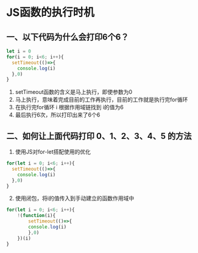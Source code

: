 # JS函数的执行时机

## 一、以下代码为什么会打印6个6？
```javascript
let i = 0
for(i = 0; i<6; i++){
  setTimeout(()=>{
    console.log(i)
  },0)
}
```
1. setTimeout函数的含义是马上执行，即使参数为0
2. 马上执行，意味着完成目前的工作再执行，目前的工作就是执行完for循环
3. 在执行完for循环 i 根据作用域链找到 i的值为6
4. 最后执行6次，所以打印出来了6个6

## 二、如何让上面代码打印 0、1、2、3、4、5 的方法
1. 使用JS对for-let搭配使用的优化
```javascript
for(let i = 0; i<6; i++){
  setTimeout(()=>{
    console.log(i)
  },0)
}
```

2. 使用闭包，将i的值传入到手动建立的函数作用域中
```javascript
for(let i = 0; i<6; i++){
    !(function(i){
        setTimeout(()=>{
        console.log(i)
        },0)
    })(i)
}
```



